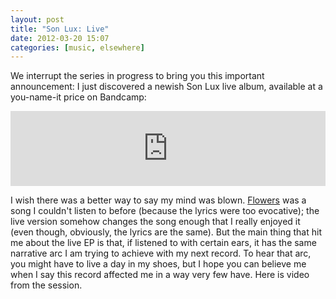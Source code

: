 ```yaml
---
layout: post
title: "Son Lux: Live"
date: 2012-03-20 15:07
categories: [music, elsewhere]
---
```


We interrupt the series in progress to bring you this important announcement: I just discovered a newish Son Lux live album, available at a you-name-it price on Bandcamp:

<iframe style="border: 0; width: 100%; height: 120px;" src="https://bandcamp.com/EmbeddedPlayer/album=1033868237/size=large/bgcol=ffffff/linkcol=0687f5/tracklist=false/artwork=small/transparent=true/" seamless><a href="https://sonlux.bandcamp.com/album/son-lux-breakthru-radio-session">Son Lux (BreakThru Radio Session) by Son Lux</a></iframe>

I wish there was a better way to say my mind was blown. [Flowers](http://music.sonluxmusic.com/track/flowers) was a song I couldn't listen to before (because the lyrics were too evocative); the live version somehow changes the song enough that I really enjoyed it (even though, obviously, the lyrics are the same). But the main thing that hit me about the live EP is that, if listened to with certain ears, it has the same narrative arc I am trying to achieve with my next record. To hear that arc, you might have to live a day in my shoes, but I hope you can believe me when I say this record affected me in a way very few have. <a class="dead" title="dead link">Here is video from the session</a>.

